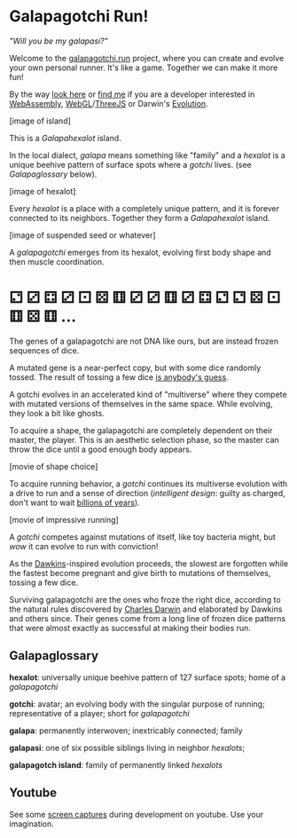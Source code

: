 # Galapagotchi Run!

*"Will you be my galapasi?"*

Welcome to the [galapagotchi.run](https://galapagotchi.run) project, where you can create and evolve your own personal runner. It's like a game. Together we can make it more fun!

By the way [look here](https://github.com/geralddejong/galapagotchi) or [find me](https://twitter.com/fluxe) if you are a developer interested in [WebAssembly](https://webassembly.org/), [WebGL](https://en.wikipedia.org/wiki/WebGL)/[ThreeJS](https://threejs.org/) or Darwin's [Evolution](https://en.wikipedia.org/wiki/Darwin%27s_Dangerous_Idea).

[image of island]

This is a *Galapahexalot* island. 

In the local dialect, *galapa* means something like "family" and a *hexalot* is a unique beehive pattern of surface spots where a *gotchi* lives. (see *Galapaglossary* below).

[image of hexalot]

Every *hexalot* is a place with a completely unique pattern, and it is forever connected to its neighbors. Together they form a *Galapahexalot* island. 

[image of suspended seed or whatever]

A *galapagotchi* emerges from its hexalot, evolving first body shape and then muscle coordination. 

# ⚁ ⚂ ⚃ ⚂ ⚀ ⚄ ⚅ ⚂ ⚂ ⚅ ⚂ ⚃ ⚁ ⚁ ⚄ ⚀ ⚅ ⚄ ⚅ ...

The genes of a galapagotchi are not DNA like ours, but are instead frozen sequences of dice.

A mutated gene is a near-perfect copy, but with some dice randomly tossed. The result of tossing a few dice [is anybody's guess](https://en.wikipedia.org/wiki/The_Blind_Watchmaker). 

A gotchi evolves in an accelerated kind of "multiverse" where they compete with mutated versions of themselves in the same space. While evolving, they look a bit like ghosts. 

To acquire a shape, the galapagotchi are completely dependent on their master, the player. This is an aesthetic selection phase, so the master can throw the dice until a good enough body appears.

[movie of shape choice]

To acquire running behavior, a *gotchi* continues its multiverse evolution with a drive to run and a sense of direction (*intelligent design*: guilty as charged, don't want to wait [billions of years](https://en.wikipedia.org/wiki/Age_of_the_Earth)). 

[movie of impressive running]

A *gotchi* competes against mutations of itself, like toy bacteria might, but *wow* it can evolve to run with conviction!

As the [Dawkins](https://en.wikipedia.org/wiki/Richard_Dawkins)-inspired evolution proceeds, the slowest are forgotten while the fastest become pregnant and give birth to mutations of themselves, tossing a few dice.

Surviving galapagotchi are the ones who froze the right dice, according to the natural rules discovered by [Charles Darwin](https://en.wikipedia.org/wiki/Charles_Darwin) and elaborated by Dawkins and others since. Their genes come from a long line of frozen dice patterns that were almost exactly as successful at making their bodies run.

## Galapaglossary

**hexalot**: universally unique beehive pattern of 127 surface spots; home of a *galapagotchi*

**gotchi**: avatar; an evolving body with the singular purpose of running; representative of a player; short for *galapagotchi*

**galapa**: permanently interwoven; inextricably connected; family

**galapasi**: one of six possible siblings living in neighbor *hexalots*;

**galapagotch island**: family of permanently linked *hexalots*

## Youtube

See some [screen captures](https://www.youtube.com/playlist?list=PLQTNglso-K9tMRAc1enf4esGTnemQkTWV) during development on youtube. Use your imagination.

